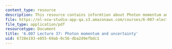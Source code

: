```yaml
---
content_type: resource
description: This resource contains informtion about Photon momentum and uncertainty.
file: https://ol-ocw-studio-app-qa.s3.amazonaws.com/courses/6-007-electromagnetic-energy-from-motors-to-lasers-spring-2011/6728e193e05569ab0c56dba2d9efbdc1_MIT6_007S11_lec37.pdf
file_type: application/pdf
resourcetype: Document
title: '6.007 Lecture 37: Photon momentum and uncertainty'
uid: 6728e193-e055-69ab-0c56-dba2d9efbdc1
---
```

